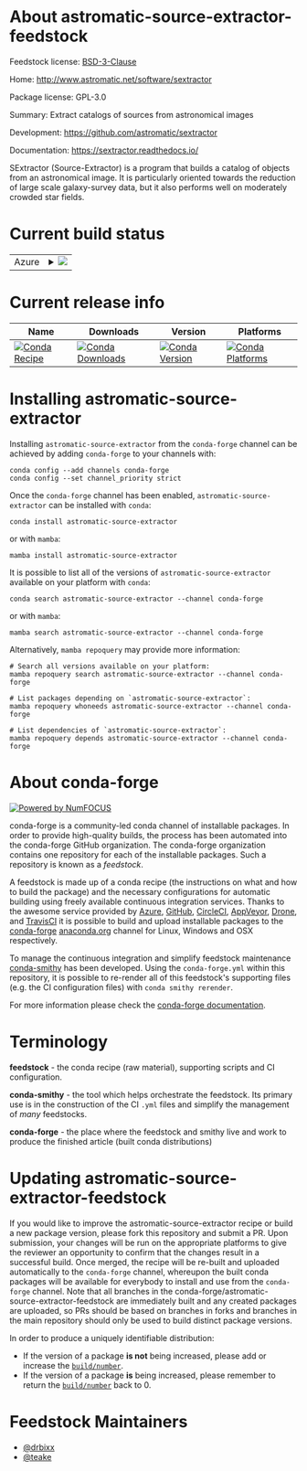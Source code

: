 About astromatic-source-extractor-feedstock
===========================================

Feedstock license: [BSD-3-Clause](https://github.com/conda-forge/astromatic-source-extractor-feedstock/blob/main/LICENSE.txt)

Home: http://www.astromatic.net/software/sextractor

Package license: GPL-3.0

Summary: Extract catalogs of sources from astronomical images

Development: https://github.com/astromatic/sextractor

Documentation: https://sextractor.readthedocs.io/

SExtractor (Source-Extractor) is a program that builds a catalog of objects
from an astronomical image. It is particularly oriented towards the
reduction of large scale galaxy-survey data, but it also performs well on
moderately crowded star fields.


Current build status
====================


<table>
    
  <tr>
    <td>Azure</td>
    <td>
      <details>
        <summary>
          <a href="https://dev.azure.com/conda-forge/feedstock-builds/_build/latest?definitionId=8028&branchName=main">
            <img src="https://dev.azure.com/conda-forge/feedstock-builds/_apis/build/status/astromatic-source-extractor-feedstock?branchName=main">
          </a>
        </summary>
        <table>
          <thead><tr><th>Variant</th><th>Status</th></tr></thead>
          <tbody><tr>
              <td>linux_64</td>
              <td>
                <a href="https://dev.azure.com/conda-forge/feedstock-builds/_build/latest?definitionId=8028&branchName=main">
                  <img src="https://dev.azure.com/conda-forge/feedstock-builds/_apis/build/status/astromatic-source-extractor-feedstock?branchName=main&jobName=linux&configuration=linux%20linux_64_" alt="variant">
                </a>
              </td>
            </tr><tr>
              <td>osx_64</td>
              <td>
                <a href="https://dev.azure.com/conda-forge/feedstock-builds/_build/latest?definitionId=8028&branchName=main">
                  <img src="https://dev.azure.com/conda-forge/feedstock-builds/_apis/build/status/astromatic-source-extractor-feedstock?branchName=main&jobName=osx&configuration=osx%20osx_64_" alt="variant">
                </a>
              </td>
            </tr><tr>
              <td>osx_arm64</td>
              <td>
                <a href="https://dev.azure.com/conda-forge/feedstock-builds/_build/latest?definitionId=8028&branchName=main">
                  <img src="https://dev.azure.com/conda-forge/feedstock-builds/_apis/build/status/astromatic-source-extractor-feedstock?branchName=main&jobName=osx&configuration=osx%20osx_arm64_" alt="variant">
                </a>
              </td>
            </tr>
          </tbody>
        </table>
      </details>
    </td>
  </tr>
</table>

Current release info
====================

| Name | Downloads | Version | Platforms |
| --- | --- | --- | --- |
| [![Conda Recipe](https://img.shields.io/badge/recipe-astromatic--source--extractor-green.svg)](https://anaconda.org/conda-forge/astromatic-source-extractor) | [![Conda Downloads](https://img.shields.io/conda/dn/conda-forge/astromatic-source-extractor.svg)](https://anaconda.org/conda-forge/astromatic-source-extractor) | [![Conda Version](https://img.shields.io/conda/vn/conda-forge/astromatic-source-extractor.svg)](https://anaconda.org/conda-forge/astromatic-source-extractor) | [![Conda Platforms](https://img.shields.io/conda/pn/conda-forge/astromatic-source-extractor.svg)](https://anaconda.org/conda-forge/astromatic-source-extractor) |

Installing astromatic-source-extractor
======================================

Installing `astromatic-source-extractor` from the `conda-forge` channel can be achieved by adding `conda-forge` to your channels with:

```
conda config --add channels conda-forge
conda config --set channel_priority strict
```

Once the `conda-forge` channel has been enabled, `astromatic-source-extractor` can be installed with `conda`:

```
conda install astromatic-source-extractor
```

or with `mamba`:

```
mamba install astromatic-source-extractor
```

It is possible to list all of the versions of `astromatic-source-extractor` available on your platform with `conda`:

```
conda search astromatic-source-extractor --channel conda-forge
```

or with `mamba`:

```
mamba search astromatic-source-extractor --channel conda-forge
```

Alternatively, `mamba repoquery` may provide more information:

```
# Search all versions available on your platform:
mamba repoquery search astromatic-source-extractor --channel conda-forge

# List packages depending on `astromatic-source-extractor`:
mamba repoquery whoneeds astromatic-source-extractor --channel conda-forge

# List dependencies of `astromatic-source-extractor`:
mamba repoquery depends astromatic-source-extractor --channel conda-forge
```


About conda-forge
=================

[![Powered by
NumFOCUS](https://img.shields.io/badge/powered%20by-NumFOCUS-orange.svg?style=flat&colorA=E1523D&colorB=007D8A)](https://numfocus.org)

conda-forge is a community-led conda channel of installable packages.
In order to provide high-quality builds, the process has been automated into the
conda-forge GitHub organization. The conda-forge organization contains one repository
for each of the installable packages. Such a repository is known as a *feedstock*.

A feedstock is made up of a conda recipe (the instructions on what and how to build
the package) and the necessary configurations for automatic building using freely
available continuous integration services. Thanks to the awesome service provided by
[Azure](https://azure.microsoft.com/en-us/services/devops/), [GitHub](https://github.com/),
[CircleCI](https://circleci.com/), [AppVeyor](https://www.appveyor.com/),
[Drone](https://cloud.drone.io/welcome), and [TravisCI](https://travis-ci.com/)
it is possible to build and upload installable packages to the
[conda-forge](https://anaconda.org/conda-forge) [anaconda.org](https://anaconda.org/)
channel for Linux, Windows and OSX respectively.

To manage the continuous integration and simplify feedstock maintenance
[conda-smithy](https://github.com/conda-forge/conda-smithy) has been developed.
Using the ``conda-forge.yml`` within this repository, it is possible to re-render all of
this feedstock's supporting files (e.g. the CI configuration files) with ``conda smithy rerender``.

For more information please check the [conda-forge documentation](https://conda-forge.org/docs/).

Terminology
===========

**feedstock** - the conda recipe (raw material), supporting scripts and CI configuration.

**conda-smithy** - the tool which helps orchestrate the feedstock.
                   Its primary use is in the construction of the CI ``.yml`` files
                   and simplify the management of *many* feedstocks.

**conda-forge** - the place where the feedstock and smithy live and work to
                  produce the finished article (built conda distributions)


Updating astromatic-source-extractor-feedstock
==============================================

If you would like to improve the astromatic-source-extractor recipe or build a new
package version, please fork this repository and submit a PR. Upon submission,
your changes will be run on the appropriate platforms to give the reviewer an
opportunity to confirm that the changes result in a successful build. Once
merged, the recipe will be re-built and uploaded automatically to the
`conda-forge` channel, whereupon the built conda packages will be available for
everybody to install and use from the `conda-forge` channel.
Note that all branches in the conda-forge/astromatic-source-extractor-feedstock are
immediately built and any created packages are uploaded, so PRs should be based
on branches in forks and branches in the main repository should only be used to
build distinct package versions.

In order to produce a uniquely identifiable distribution:
 * If the version of a package **is not** being increased, please add or increase
   the [``build/number``](https://docs.conda.io/projects/conda-build/en/latest/resources/define-metadata.html#build-number-and-string).
 * If the version of a package **is** being increased, please remember to return
   the [``build/number``](https://docs.conda.io/projects/conda-build/en/latest/resources/define-metadata.html#build-number-and-string)
   back to 0.

Feedstock Maintainers
=====================

* [@drbixx](https://github.com/drbixx/)
* [@teake](https://github.com/teake/)

